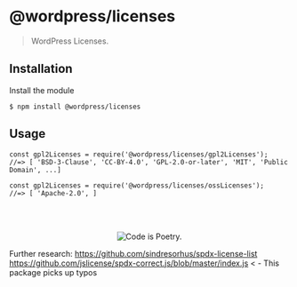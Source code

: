 # @wordpress/licenses

> WordPress Licenses.

## Installation

Install the module

```shell
$ npm install @wordpress/licenses
```

## Usage

```
const gpl2Licenses = require('@wordpress/licenses/gpl2Licenses');
//=> [ 'BSD-3-Clause', 'CC-BY-4.0', 'GPL-2.0-or-later', 'MIT', 'Public Domain', ...]
```
	

```
const gpl2Licenses = require('@wordpress/licenses/ossLicenses');
//=> [ 'Apache-2.0', ]
```

<br/><br/><p align="center"><img src="https://s.w.org/style/images/codeispoetry.png?1" alt="Code is Poetry." /></p>


Further research:
https://github.com/sindresorhus/spdx-license-list
https://github.com/jslicense/spdx-correct.js/blob/master/index.js < - This package picks up typos
